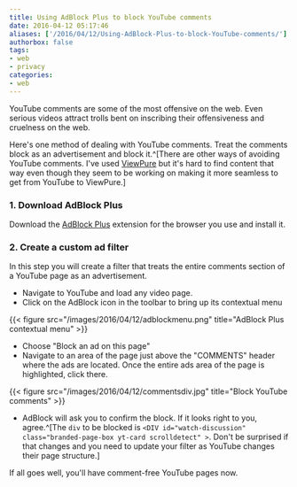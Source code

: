 ```yaml
---
title: Using AdBlock Plus to block YouTube comments
date: 2016-04-12 05:17:46
aliases: ['/2016/04/12/Using-AdBlock-Plus-to-block-YouTube-comments/']
authorbox: false
tags:
- web
- privacy
categories:
- web
---
```

YouTube comments are some of the most offensive on the web. Even serious videos attract trolls bent on inscribing their offensiveness and cruelness on the web.

Here's one method of dealing with YouTube comments. Treat the comments block as an advertisement and block it.^[There are other ways of avoiding YouTube comments. I've used [ViewPure](http://viewpure.com) but it's hard to find content that way even though they seem to be working on making it more seamless to get from YouTube to ViewPure.]

### 1. Download AdBlock Plus

Download the [AdBlock Plus](https://adblockplus.org) extension for the browser you use and install it.

### 2. Create a custom ad filter

In this step you will create a filter that treats the entire comments section of a YouTube page as an advertisement.

- Navigate to YouTube and load any video page.
- Click on the AdBlock icon in the toolbar to bring up its contextual menu

{{< figure src="/images/2016/04/12/adblockmenu.png" title="AdBlock Plus contextual menu" >}}

- Choose "Block an ad on this page"
- Navigate to an area of the page just above the "COMMENTS" header where the ads are located. Once the entire ads area of the page is highlighted, click there.

{{< figure src="/images/2016/04/12/commentsdiv.jpg" title="Block YouTube comments" >}}

- AdBlock will ask you to confirm the block. If it looks right to you, agree.^[The `div` to be blocked is `<DIV id="watch-discussion" class="branded-page-box yt-card scrolldetect" >`. Don't be surprised if that changes and you need to update your filter as YouTube changes their page structure.]

If all goes well, you'll have comment-free YouTube pages now.
